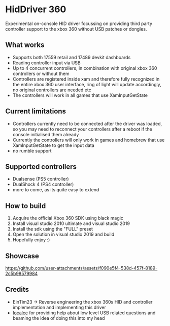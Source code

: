 # HidDriver 360
Experimental on-console HID driver focussing on providing third party controller support to the xbox 360 without USB patches or dongles.

## What works
- Supports both 17559 retail and 17489 devkit dashboards
- Reading controller input via USB
- Up to 4 concurrent controllers, in combination with original xbox 360 controllers or without them
- Controllers are registered inside xam and therefore fully recognized in the entire xbox 360 user interface, ring of light will update accordingly, no original controllers are needed etc
- The controllers will work in all games that use XamInputGetState

## Current limitations
- Controllers currently need to be connected after the driver was loaded, so you may need to reconnect your controllers after a reboot if the console initialised them already
- Currently the controllers will only work in games and homebrew that use XamInputGetState to get the input data
- no rumble support

## Supported controllers
- Dualsense (PS5 controller)
- DualShock 4 (PS4 controller)
- more to come, as its quite easy to extend

## How to build
1. Acquire the official Xbox 360 SDK using black magic
2. Install visual studio 2010 ultimate and visual studio 2019
3. Install the sdk using the "FULL" preset
4. Open the solution in visual studio 2019 and build
5. Hopefully enjoy :)

## Showcase
https://github.com/user-attachments/assets/f090e5f4-538d-457f-8189-2c5b98579984


## Credits
- EinTim23 -> Reverse engineering the xbox 360s HID and controller implementation and implementing this driver
- [localcc](https://github.com/localcc/) for providing help about low level USB related questions and beaming the idea of doing this into my head



